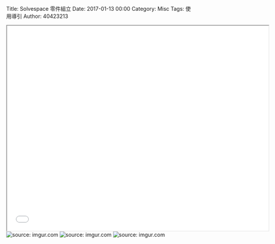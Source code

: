 Title: Solvespace 零件組立
Date: 2017-01-13 00:00
Category: Misc
Tags: 使用導引
Author: 40423213

<iframe src="../40423213/w13/w13.html" width="700" height="550"></iframe>
<img src="..\40423213\w12\3.png" title="source: imgur.com" /></a>
<img src="..\40423213\w12\4.png" title="source: imgur.com" /></a>
<img src="..\40423213\w12\5.png" title="source: imgur.com" /></a>